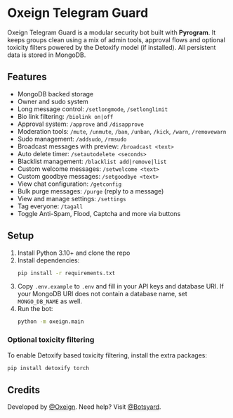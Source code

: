 # Oxeign Telegram Guard

Oxeign Telegram Guard is a modular security bot built with **Pyrogram**. It keeps groups clean using a mix of admin tools, approval flows and optional toxicity filters powered by the Detoxify model (if installed). All persistent data is stored in MongoDB.

## Features

- MongoDB backed storage
- Owner and sudo system
- Long message control: `/setlongmode`, `/setlonglimit`
- Bio link filtering: `/biolink on|off`
- Approval system: `/approve` and `/disapprove`
- Moderation tools: `/mute`, `/unmute`, `/ban`, `/unban`, `/kick`, `/warn`, `/removewarn`
- Sudo management: `/addsudo`, `/rmsudo`
- Broadcast messages with preview: `/broadcast <text>`
- Auto delete timer: `/setautodelete <seconds>`
- Blacklist management: `/blacklist add|remove|list`
- Custom welcome messages: `/setwelcome <text>`
- Custom goodbye messages: `/setgoodbye <text>`
- View chat configuration: `/getconfig`
- Bulk purge messages: `/purge` (reply to a message)
- View and manage settings: `/settings`
- Tag everyone: `/tagall`
- Toggle Anti-Spam, Flood, Captcha and more via buttons

## Setup

1. Install Python 3.10+ and clone the repo
2. Install dependencies:
   ```bash
   pip install -r requirements.txt
   ```
3. Copy `.env.example` to `.env` and fill in your API keys and database URI. If
   your MongoDB URI does not contain a database name, set `MONGO_DB_NAME` as
   well.
4. Run the bot:
   ```bash
   python -m oxeign.main
   ```

### Optional toxicity filtering

To enable Detoxify based toxicity filtering, install the extra packages:
```bash
pip install detoxify torch
```

## Credits

Developed by [@Oxeign](https://t.me/Oxeign). Need help? Visit [@Botsyard](https://t.me/Botsyard).

